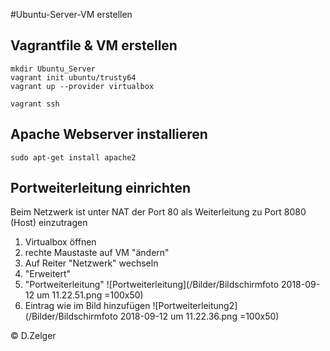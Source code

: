 #Ubuntu-Server-VM erstellen

## Vagrantfile & VM erstellen
```shell
mkdir Ubuntu_Server
vagrant init ubuntu/trusty64
vagrant up --provider virtualbox

vagrant ssh
```

## Apache Webserver installieren
```shell
sudo apt-get install apache2
```
## Portweiterleitung einrichten
Beim Netzwerk ist unter NAT der Port 80 als Weiterleitung zu Port 8080 (Host) einzutragen
1. Virtualbox öffnen
2. rechte Maustaste auf VM "ändern"
3. Auf Reiter "Netzwerk"  wechseln
4. "Erweitert"
5. "Portweiterleitung"
![Portweiterleitung](/Bilder/Bildschirmfoto 2018-09-12 um 11.22.51.png =100x50)
6. Eintrag wie im Bild hinzufügen 
![Portweiterleitung2](/Bilder/Bildschirmfoto 2018-09-12 um 11.22.36.png =100x50)

© D.Zelger 